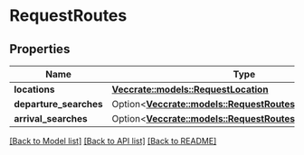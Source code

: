 # RequestRoutes

## Properties

Name | Type | Description | Notes
------------ | ------------- | ------------- | -------------
**locations** | [**Vec<crate::models::RequestLocation>**](RequestLocation.md) |  | 
**departure_searches** | Option<[**Vec<crate::models::RequestRoutesDepartureSearch>**](RequestRoutesDepartureSearch.md)> |  | [optional]
**arrival_searches** | Option<[**Vec<crate::models::RequestRoutesArrivalSearch>**](RequestRoutesArrivalSearch.md)> |  | [optional]

[[Back to Model list]](../README.md#documentation-for-models) [[Back to API list]](../README.md#documentation-for-api-endpoints) [[Back to README]](../README.md)


